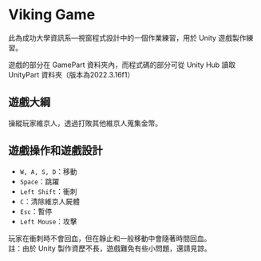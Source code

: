 # Viking Game
此為成功大學資訊系—視窗程式設計中的一個作業練習，用於 Unity 遊戲製作練習。

遊戲的部分在 GamePart 資料夾內，而程式碼的部分可從 Unity Hub 讀取 UnityPart 資料夾（版本為2022.3.16f1）  

## 遊戲大綱
操縱玩家維京人，透過打敗其他維京人蒐集金幣。

## 遊戲操作和遊戲設計
* `W, A, S, D`：移動
* `Space`：跳躍
* `Left Shift`：衝刺
* `C`：清除維京人屍體
* `Esc`：暫停
* `Left Mouse`：攻擊

玩家在衝刺時不會回血，但在靜止和一般移動中會隨著時間回血。  
註：由於 Unity 製作資歷不長，遊戲難免有些小問題，還請見諒。
